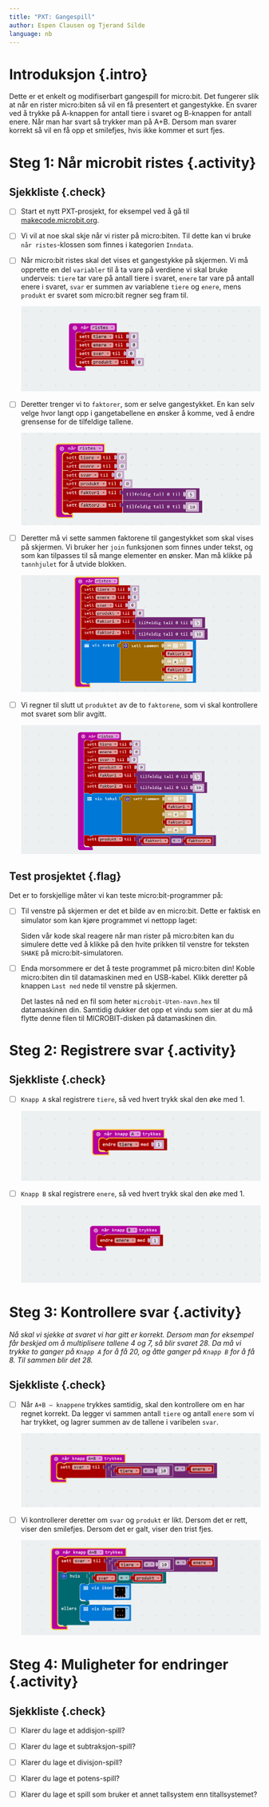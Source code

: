 ```yaml
---
title: "PXT: Gangespill"
author: Espen Clausen og Tjerand Silde
language: nb
---
```



# Introduksjon {.intro}

Dette er et enkelt og modifiserbart gangespill for micro:bit. Det fungerer slik
at når en rister micro:biten så vil en få presentert et gangestykke. En svarer
ved å trykke på A-knappen for antall tiere i svaret og B-knappen for antall
enere. Når man har svart så trykker man på A+B. Dersom man svarer korrekt så vil
en få opp et smilefjes, hvis ikke kommer et surt fjes.


# Steg 1: Når microbit ristes {.activity}

## Sjekkliste {.check}

- [ ] Start et nytt PXT-prosjekt, for eksempel ved å gå til
  [makecode.microbit.org](https://makecode.microbit.org/?lang=no).

- [ ] Vi vil at noe skal skje når vi rister på micro:biten. Til dette kan vi
  bruke `når ristes`-klossen som finnes i kategorien `Inndata`.

- [ ] Når micro:bit ristes skal det vises et gangestykke på skjermen. Vi må
  opprette en del `variabler` til å ta vare på verdiene vi skal bruke underveis:
  `tiere` tar vare på antall tiere i svaret, `enere` tar vare på antall enere i
  svaret, `svar` er summen av variablene `tiere` og `enere`, mens `produkt` er
  svaret som micro:bit regner seg fram til.

  ![Bilde av koden for å sette variablene til null](ristes.png)

- [ ] Deretter trenger vi to `faktorer`, som er selve gangestykket. En kan selv
  velge hvor langt opp i gangetabellene en ønsker å komme, ved å endre grensense
  for de tilfeldige tallene.

  ![Bilde av koden for å sette faktor1 og faktor 2 tilfeldig](tilfeldig_tall.png)

- [ ] Deretter må vi sette sammen faktorene til gangestykket som skal vises på
  skjermen. Vi bruker her `join` funksjonen som finnes under tekst, og som kan
  tilpasses til så mange elementer en ønsker. Man må klikke på `tannhjulet` for
  å utvide blokken.

  ![Bilde av koden for å vise faktor1xfactor2=](vis_tekst.png)

- [ ] Vi regner til slutt ut `produktet` av de to `faktorene`, som vi skal
  kontrollere mot svaret som blir avgitt.

  ![Bilde av koden for å lagre produktet av faktor1 og faktor2](produkt.png)

## Test prosjektet {.flag}

Det er to forskjellige måter vi kan teste micro:bit-programmer på:

- [ ] Til venstre på skjermen er det et bilde av en micro:bit. Dette er faktisk
  en simulator som kan kjøre programmet vi nettopp laget:

  Siden vår kode skal reagere når man rister på micro:biten kan du simulere
  dette ved å klikke på den hvite prikken til venstre for teksten `SHAKE` på
  micro:bit-simulatoren.

- [ ] Enda morsommere er det å teste programmet på micro:biten din! Koble
  micro:biten din til datamaskinen med en USB-kabel. Klikk deretter på knappen
  `Last ned` nede til venstre på skjermen.

  Det lastes nå ned en fil som heter `microbit-Uten-navn.hex` til datamaskinen
  din. Samtidig dukker det opp et vindu som sier at du må flytte denne filen til
  MICROBIT-disken på datamaskinen din.


# Steg 2: Registrere svar {.activity}

## Sjekkliste {.check}

- [ ] `Knapp A` skal registrere `tiere`, så ved hvert trykk skal den øke med 1.

  ![Bilde av hvordan få knapp A til å øke tiere med 1](knapp_a.png)

- [ ] `Knapp B` skal registrere `enere`, så ved hvert trykk skal den øke med 1.

  ![Bilde av hvordan få knapp B til øke enere med 1](knapp_b.png)


# Steg 3: Kontrollere svar {.activity}

*Nå skal vi sjekke at svaret vi har gitt er korrekt. Dersom man for eksempel får
beskjed om å multiplisere tallene 4 og 7, så blir svaret 28. Da må vi trykke to
ganger på `Knapp A` for å få 20, og åtte ganger på `Knapp B` for å få 8. Til
sammen blir det 28.*

## Sjekkliste {.check}

- [ ] Når `A+B – knappene` trykkes samtidig, skal den kontrollere om en har
  regnet korrekt. Da legger vi sammen antall `tiere` og antall `enere` som vi
  har trykket, og lagrer summen av de tallene i varibelen `svar`.

  ![Bilde av koden for å lagre 10xtiere + enere i variablen svar](knapp_a_b.png)

- [ ] Vi kontrollerer deretter om `svar` og `produkt` er likt. Dersom det er
  rett, viser den smilefjes. Dersom det er galt, viser den trist fjes.

  ![Bilde av koden for å sjekke om svaret var rett](glad_trist.png)


# Steg 4: Muligheter for endringer {.activity}

## Sjekkliste {.check}

- [ ] Klarer du lage et addisjon-spill?

- [ ] Klarer du lage et subtraksjon-spill?

- [ ] Klarer du lage et divisjon-spill?

- [ ] Klarer du lage et potens-spill?

- [ ] Klarer du lage et spill som bruker et annet tallsystem enn titallsystemet?
